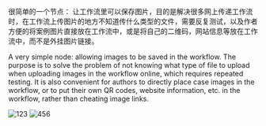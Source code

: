 很简单的一个节点：
让工作流里可以保存图片，目的是解决很多网上传递工作流时，在工作流上传图片的地方不知道传什么类型的文件，需要反复测试，以及作者方便的将案例图片直接放在工作流中，或是将自己的二维码，网站信息等放在工作流中，而不是外挂图片链接。

A very simple node: allowing images to be saved in the workflow. The purpose is to solve the problem of not knowing what type of file to upload when uploading images in the workflow online, which requires repeated testing. It is also convenient for authors to directly place case images in the workflow, or to put their own QR codes, website information, etc. in the workflow, rather than cheating image links.

  ![123](https://github.com/user-attachments/assets/12bf729b-f0ac-4a85-9d53-61a4e7e4e14a)
![456](https://github.com/user-attachments/assets/6a14fd91-8c3e-49a9-a936-b7880dff182d)
